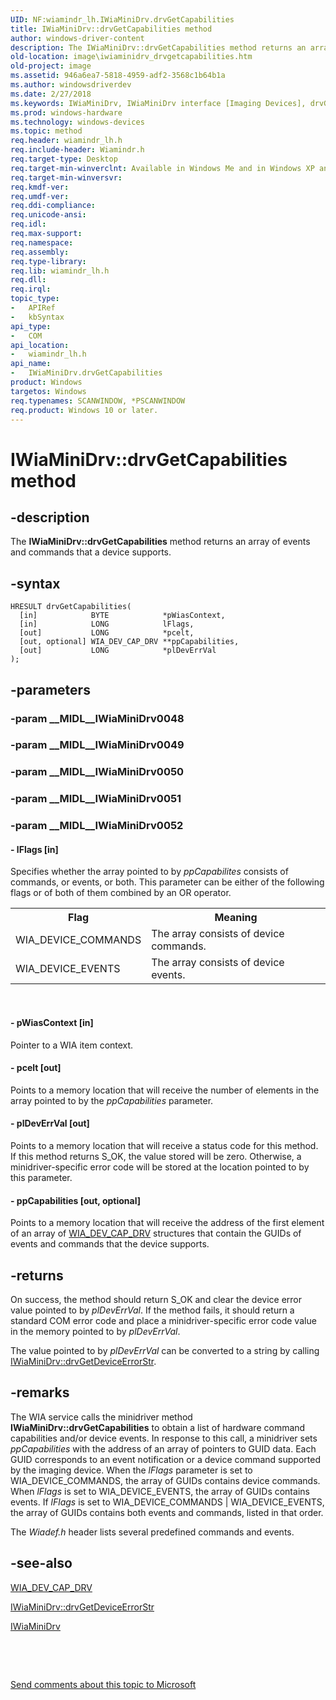 ```yaml
---
UID: NF:wiamindr_lh.IWiaMiniDrv.drvGetCapabilities
title: IWiaMiniDrv::drvGetCapabilities method
author: windows-driver-content
description: The IWiaMiniDrv::drvGetCapabilities method returns an array of events and commands that a device supports.
old-location: image\iwiaminidrv_drvgetcapabilities.htm
old-project: image
ms.assetid: 946a6ea7-5818-4959-adf2-3568c1b64b1a
ms.author: windowsdriverdev
ms.date: 2/27/2018
ms.keywords: IWiaMiniDrv, IWiaMiniDrv interface [Imaging Devices], drvGetCapabilities method, IWiaMiniDrv::drvGetCapabilities, MiniDrv_c88a03f8-d527-47b0-953c-a7bf231c733e.xml, drvGetCapabilities method [Imaging Devices], drvGetCapabilities method [Imaging Devices], IWiaMiniDrv interface, drvGetCapabilities,IWiaMiniDrv.drvGetCapabilities, image.iwiaminidrv_drvgetcapabilities, wiamindr_lh/IWiaMiniDrv::drvGetCapabilities
ms.prod: windows-hardware
ms.technology: windows-devices
ms.topic: method
req.header: wiamindr_lh.h
req.include-header: Wiamindr.h
req.target-type: Desktop
req.target-min-winverclnt: Available in Windows Me and in Windows XP and later.
req.target-min-winversvr: 
req.kmdf-ver: 
req.umdf-ver: 
req.ddi-compliance: 
req.unicode-ansi: 
req.idl: 
req.max-support: 
req.namespace: 
req.assembly: 
req.type-library: 
req.lib: wiamindr_lh.h
req.dll: 
req.irql: 
topic_type:
-	APIRef
-	kbSyntax
api_type:
-	COM
api_location:
-	wiamindr_lh.h
api_name:
-	IWiaMiniDrv.drvGetCapabilities
product: Windows
targetos: Windows
req.typenames: SCANWINDOW, *PSCANWINDOW
req.product: Windows 10 or later.
---
```


# IWiaMiniDrv::drvGetCapabilities method


## -description


The <b>IWiaMiniDrv::drvGetCapabilities</b> method returns an array of events and commands that a device supports.


## -syntax


````
HRESULT drvGetCapabilities(
  [in]            BYTE            *pWiasContext,
  [in]            LONG            lFlags,
  [out]           LONG            *pcelt,
  [out, optional] WIA_DEV_CAP_DRV **ppCapabilities,
  [out]           LONG            *plDevErrVal
);
````


## -parameters




### -param __MIDL__IWiaMiniDrv0048




### -param __MIDL__IWiaMiniDrv0049




### -param __MIDL__IWiaMiniDrv0050




### -param __MIDL__IWiaMiniDrv0051




### -param __MIDL__IWiaMiniDrv0052






#### - lFlags [in]

Specifies whether the array pointed to by <i>ppCapabilites</i> consists of commands, or events, or both. This parameter can be either of the following flags or of both of them combined by an OR operator.

<table>
<tr>
<th>Flag</th>
<th>Meaning</th>
</tr>
<tr>
<td>
WIA_DEVICE_COMMANDS

</td>
<td>
The array consists of device commands.

</td>
</tr>
<tr>
<td>
WIA_DEVICE_EVENTS

</td>
<td>
The array consists of device events.

</td>
</tr>
</table>
 


#### - pWiasContext [in]

Pointer to a WIA item context.


#### - pcelt [out]

Points to a memory location that will receive the number of elements in the array pointed to by the <i>ppCapabilities</i> parameter.


#### - plDevErrVal [out]

Points to a memory location that will receive a status code for this method. If this method returns S_OK, the value stored will be zero. Otherwise, a minidriver-specific error code will be stored at the location pointed to by this parameter.


#### - ppCapabilities [out, optional]

Points to a memory location that will receive the address of the first element of an array of <a href="..\wiamindr_lh\ns-wiamindr_lh-_wia_dev_cap_drv.md">WIA_DEV_CAP_DRV</a> structures that contain the GUIDs of events and commands that the device supports. 


## -returns



On success, the method should return S_OK and clear the device error value pointed to by <i>plDevErrVal</i>. If the method fails, it should return a standard COM error code and place a minidriver-specific error code value in the memory pointed to by <i>plDevErrVal</i>. 

The value pointed to by <i>plDevErrVal</i> can be converted to a string by calling <a href="https://msdn.microsoft.com/library/windows/hardware/ff543982">IWiaMiniDrv::drvGetDeviceErrorStr</a>.




## -remarks



The WIA service calls the minidriver method <b>IWiaMiniDrv::drvGetCapabilities</b> to obtain a list of hardware command capabilities and/or device events. In response to this call, a minidriver sets <i>ppCapabilities</i> with the address of an array of pointers to GUID data. Each GUID corresponds to an event notification or a device command supported by the imaging device. When the <i>lFlags</i> parameter is set to WIA_DEVICE_COMMANDS, the array of GUIDs contains device commands. When <i>lFlags</i> is set to WIA_DEVICE_EVENTS, the array of GUIDs contains events. If <i>lFlags</i> is set to WIA_DEVICE_COMMANDS | WIA_DEVICE_EVENTS, the array of GUIDs contains both events and commands, listed in that order.

The <i>Wiadef.h</i> header lists several predefined commands and events.




## -see-also

<a href="..\wiamindr_lh\ns-wiamindr_lh-_wia_dev_cap_drv.md">WIA_DEV_CAP_DRV</a>



<a href="https://msdn.microsoft.com/library/windows/hardware/ff543982">IWiaMiniDrv::drvGetDeviceErrorStr</a>



<a href="..\wiamindr_lh\nn-wiamindr_lh-iwiaminidrv.md">IWiaMiniDrv</a>



 

 

<a href="mailto:wsddocfb@microsoft.com?subject=Documentation%20feedback [image\image]:%20IWiaMiniDrv::drvGetCapabilities method%20 RELEASE:%20(2/27/2018)&amp;body=%0A%0APRIVACY STATEMENT%0A%0AWe use your feedback to improve the documentation. We don't use your email address for any other purpose, and we'll remove your email address from our system after the issue that you're reporting is fixed. While we're working to fix this issue, we might send you an email message to ask for more info. Later, we might also send you an email message to let you know that we've addressed your feedback.%0A%0AFor more info about Microsoft's privacy policy, see http://privacy.microsoft.com/en-us/default.aspx." title="Send comments about this topic to Microsoft">Send comments about this topic to Microsoft</a>

